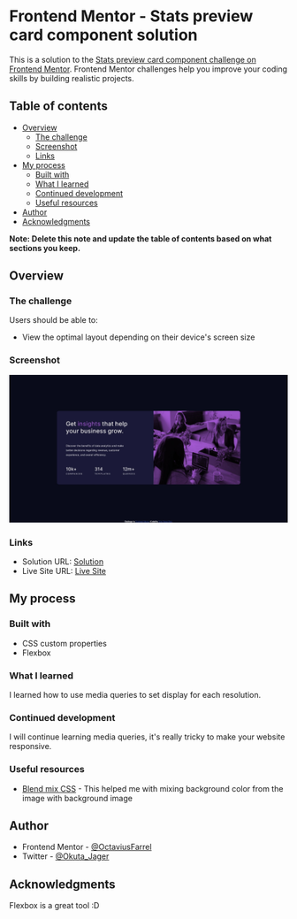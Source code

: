# Frontend Mentor - Stats preview card component solution

This is a solution to the [Stats preview card component challenge on Frontend Mentor](https://www.frontendmentor.io/challenges/stats-preview-card-component-8JqbgoU62). Frontend Mentor challenges help you improve your coding skills by building realistic projects. 

## Table of contents

- [Overview](#overview)
  - [The challenge](#the-challenge)
  - [Screenshot](#screenshot)
  - [Links](#links)
- [My process](#my-process)
  - [Built with](#built-with)
  - [What I learned](#what-i-learned)
  - [Continued development](#continued-development)
  - [Useful resources](#useful-resources)
- [Author](#author)
- [Acknowledgments](#acknowledgments)

**Note: Delete this note and update the table of contents based on what sections you keep.**

## Overview

### The challenge

Users should be able to:

- View the optimal layout depending on their device's screen size

### Screenshot

![](./images/screenshot.jpeg)

### Links

- Solution URL: [Solution](https://www.frontendmentor.io/solutions/statspreviewcardcomponentmain-pIerlZE4X)
- Live Site URL: [Live Site](https://octaviusfarrel.github.io/stats-preview-card-component-main/)

## My process

### Built with

- CSS custom properties
- Flexbox

### What I learned

I learned how to use media queries to set display for each resolution.

### Continued development

I will continue learning media queries, it's really tricky to make your website responsive.

### Useful resources

- [Blend mix CSS](https://frontendresource.com/css-background-image-color/) - This helped me with mixing background color from the image with background image

## Author

- Frontend Mentor - [@OctaviusFarrel](https://www.frontendmentor.io/profile/yourusername)
- Twitter - [@Okuta_Jager](https://www.twitter.com/yourusername)

## Acknowledgments

Flexbox is a great tool :D